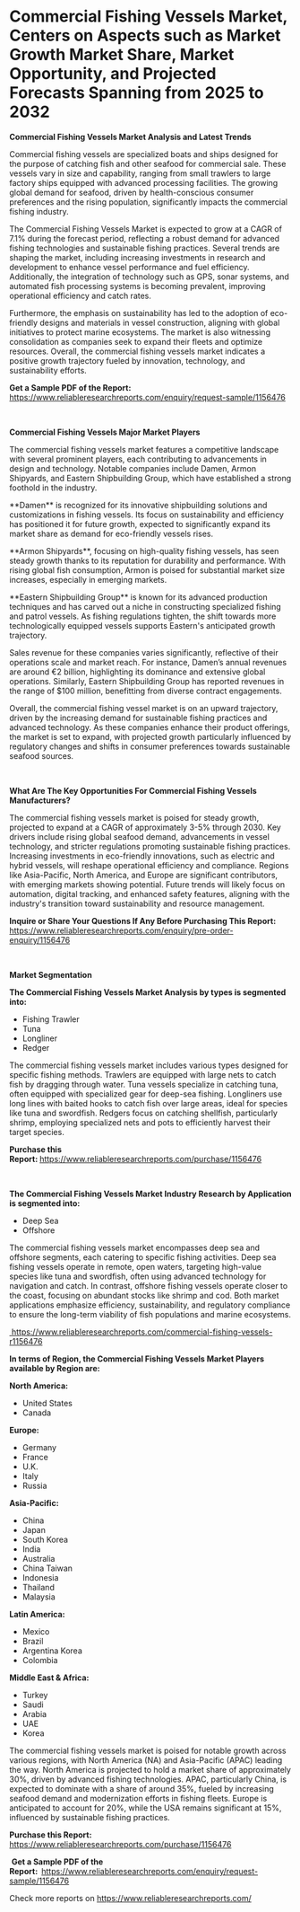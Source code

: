 <p><h1>Commercial Fishing Vessels Market, Centers on Aspects such as Market Growth Market Share, Market Opportunity, and Projected Forecasts Spanning from 2025 to 2032</h1></p><p><strong>Commercial Fishing Vessels Market Analysis and Latest Trends</strong></p>
<p><p>Commercial fishing vessels are specialized boats and ships designed for the purpose of catching fish and other seafood for commercial sale. These vessels vary in size and capability, ranging from small trawlers to large factory ships equipped with advanced processing facilities. The growing global demand for seafood, driven by health-conscious consumer preferences and the rising population, significantly impacts the commercial fishing industry.</p><p>The Commercial Fishing Vessels Market is expected to grow at a CAGR of 7.1% during the forecast period, reflecting a robust demand for advanced fishing technologies and sustainable fishing practices. Several trends are shaping the market, including increasing investments in research and development to enhance vessel performance and fuel efficiency. Additionally, the integration of technology such as GPS, sonar systems, and automated fish processing systems is becoming prevalent, improving operational efficiency and catch rates.</p><p>Furthermore, the emphasis on sustainability has led to the adoption of eco-friendly designs and materials in vessel construction, aligning with global initiatives to protect marine ecosystems. The market is also witnessing consolidation as companies seek to expand their fleets and optimize resources. Overall, the commercial fishing vessels market indicates a positive growth trajectory fueled by innovation, technology, and sustainability efforts.</p></p>
<p><strong>Get a Sample PDF of the Report:&nbsp;</strong> <a href="https://www.reliableresearchreports.com/enquiry/request-sample/1156476?utm_campaign=2593&utm_medium=2&utm_source=Github&utm_content=ia&utm_term=30032025&utm_id=commercial-fishing-vessels">https://www.reliableresearchreports.com/enquiry/request-sample/1156476</a></p>
<p>&nbsp;</p>
<p><strong>Commercial Fishing Vessels Major Market Players</strong></p>
<p><p>The commercial fishing vessels market features a competitive landscape with several prominent players, each contributing to advancements in design and technology. Notable companies include Damen, Armon Shipyards, and Eastern Shipbuilding Group, which have established a strong foothold in the industry.</p><p>**Damen** is recognized for its innovative shipbuilding solutions and customizations in fishing vessels. Its focus on sustainability and efficiency has positioned it for future growth, expected to significantly expand its market share as demand for eco-friendly vessels rises.</p><p>**Armon Shipyards**, focusing on high-quality fishing vessels, has seen steady growth thanks to its reputation for durability and performance. With rising global fish consumption, Armon is poised for substantial market size increases, especially in emerging markets.</p><p>**Eastern Shipbuilding Group** is known for its advanced production techniques and has carved out a niche in constructing specialized fishing and patrol vessels. As fishing regulations tighten, the shift towards more technologically equipped vessels supports Eastern's anticipated growth trajectory.</p><p>Sales revenue for these companies varies significantly, reflective of their operations scale and market reach. For instance, Damen’s annual revenues are around €2 billion, highlighting its dominance and extensive global operations. Similarly, Eastern Shipbuilding Group has reported revenues in the range of $100 million, benefitting from diverse contract engagements.</p><p>Overall, the commercial fishing vessel market is on an upward trajectory, driven by the increasing demand for sustainable fishing practices and advanced technology. As these companies enhance their product offerings, the market is set to expand, with projected growth particularly influenced by regulatory changes and shifts in consumer preferences towards sustainable seafood sources.</p></p>
<p>&nbsp;</p>
<p><strong>What Are The Key Opportunities For Commercial Fishing Vessels Manufacturers?</strong></p>
<p><p>The commercial fishing vessels market is poised for steady growth, projected to expand at a CAGR of approximately 3-5% through 2030. Key drivers include rising global seafood demand, advancements in vessel technology, and stricter regulations promoting sustainable fishing practices. Increasing investments in eco-friendly innovations, such as electric and hybrid vessels, will reshape operational efficiency and compliance. Regions like Asia-Pacific, North America, and Europe are significant contributors, with emerging markets showing potential. Future trends will likely focus on automation, digital tracking, and enhanced safety features, aligning with the industry's transition toward sustainability and resource management.</p></p>
<p><strong>Inquire or Share Your Questions If Any Before Purchasing This Report:</strong> <a href="https://www.reliableresearchreports.com/enquiry/pre-order-enquiry/1156476?utm_campaign=2593&utm_medium=2&utm_source=Github&utm_content=ia&utm_term=30032025&utm_id=commercial-fishing-vessels">https://www.reliableresearchreports.com/enquiry/pre-order-enquiry/1156476</a></p>
<p>&nbsp;</p>
<p><strong>Market Segmentation</strong></p>
<p><strong>The Commercial Fishing Vessels Market Analysis by types is segmented into:</strong></p>
<p><ul><li>Fishing Trawler</li><li>Tuna</li><li>Longliner</li><li>Redger</li></ul></p>
<p><p>The commercial fishing vessels market includes various types designed for specific fishing methods. Trawlers are equipped with large nets to catch fish by dragging through water. Tuna vessels specialize in catching tuna, often equipped with specialized gear for deep-sea fishing. Longliners use long lines with baited hooks to catch fish over large areas, ideal for species like tuna and swordfish. Redgers focus on catching shellfish, particularly shrimp, employing specialized nets and pots to efficiently harvest their target species.</p></p>
<p><strong>Purchase this Report:&nbsp;</strong><a href="https://www.reliableresearchreports.com/purchase/1156476?utm_campaign=2593&utm_medium=2&utm_source=Github&utm_content=ia&utm_term=30032025&utm_id=commercial-fishing-vessels">https://www.reliableresearchreports.com/purchase/1156476</a></p>
<p>&nbsp;</p>
<p><strong>The Commercial Fishing Vessels Market Industry Research by Application is segmented into:</strong></p>
<p><ul><li>Deep Sea</li><li>Offshore</li></ul></p>
<p><p>The commercial fishing vessels market encompasses deep sea and offshore segments, each catering to specific fishing activities. Deep sea fishing vessels operate in remote, open waters, targeting high-value species like tuna and swordfish, often using advanced technology for navigation and catch. In contrast, offshore fishing vessels operate closer to the coast, focusing on abundant stocks like shrimp and cod. Both market applications emphasize efficiency, sustainability, and regulatory compliance to ensure the long-term viability of fish populations and marine ecosystems.</p></p>
<p><a href="https://www.reliableresearchreports.com/commercial-fishing-vessels-r1156476?utm_campaign=2593&utm_medium=2&utm_source=Github&utm_content=ia&utm_term=30032025&utm_id=commercial-fishing-vessels">&nbsp;https://www.reliableresearchreports.com/commercial-fishing-vessels-r1156476</a></p>
<p><strong>In terms of Region, the Commercial Fishing Vessels Market Players available by Region are:</strong></p>
<p>
    <p> <strong> North America: </strong>
        <ul>
            <li>United States</li>
            <li>Canada</li>
        </ul>
        </p> 
    <p> <strong> Europe: </strong>
        <ul>
            <li>Germany</li>
            <li>France</li>
            <li>U.K.</li>
            <li>Italy</li>
            <li>Russia</li>
        </ul>
        </p> 
    <p> <strong> Asia-Pacific: </strong>
        <ul>
            <li>China</li>
            <li>Japan</li>
            <li>South Korea</li>
            <li>India</li>
            <li>Australia</li>
            <li>China Taiwan</li>
            <li>Indonesia</li>
            <li>Thailand</li>
            <li>Malaysia</li>
        </ul>
        </p> 
    <p> <strong> Latin America: </strong>
        <ul>
            <li>Mexico</li>
            <li>Brazil</li>
            <li>Argentina Korea</li>
            <li>Colombia</li>
        </ul>
        </p> 
    <p> <strong> Middle East & Africa: </strong>
        <ul>
            <li>Turkey</li>
            <li>Saudi</li>
            <li>Arabia</li>
            <li>UAE</li>
            <li>Korea</li>
        </ul>
    </p>
    </p>
<p><p>The commercial fishing vessels market is poised for notable growth across various regions, with North America (NA) and Asia-Pacific (APAC) leading the way. North America is projected to hold a market share of approximately 30%, driven by advanced fishing technologies. APAC, particularly China, is expected to dominate with a share of around 35%, fueled by increasing seafood demand and modernization efforts in fishing fleets. Europe is anticipated to account for 20%, while the USA remains significant at 15%, influenced by sustainable fishing practices.</p></p>
<p><strong>Purchase this Report: </strong><a href="https://www.reliableresearchreports.com/purchase/1156476?utm_campaign=2593&utm_medium=2&utm_source=Github&utm_content=ia&utm_term=30032025&utm_id=commercial-fishing-vessels">https://www.reliableresearchreports.com/purchase/1156476</a></p>
<p>&nbsp;<strong>Get a Sample PDF of the Report:&nbsp;&nbsp;</strong><a href="https://www.reliableresearchreports.com/enquiry/request-sample/1156476?utm_campaign=2593&utm_medium=2&utm_source=Github&utm_content=ia&utm_term=30032025&utm_id=commercial-fishing-vessels">https://www.reliableresearchreports.com/enquiry/request-sample/1156476</a></p>
<p><strong></strong></p>
<p>Check more reports on <a href="https://www.reliableresearchreports.com/?utm_campaign=2593&utm_medium=2&utm_source=Github&utm_content=ia&utm_term=30032025&utm_id=commercial-fishing-vessels">https://www.reliableresearchreports.com/</a></p>